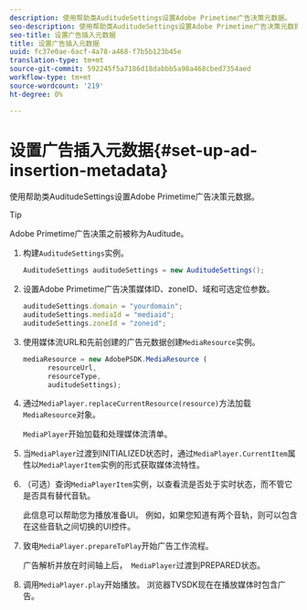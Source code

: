 ```yaml
---
description: 使用帮助类AuditudeSettings设置Adobe Primetime广告决策元数据。
seo-description: 使用帮助类AuditudeSettings设置Adobe Primetime广告决策元数据。
seo-title: 设置广告插入元数据
title: 设置广告插入元数据
uuid: fc37e0ae-6acf-4a78-a468-f7b5b123b45e
translation-type: tm+mt
source-git-commit: 592245f5a7186d18dabbb5a98a468cbed7354aed
workflow-type: tm+mt
source-wordcount: '219'
ht-degree: 0%

---
```



# 设置广告插入元数据{#set-up-ad-insertion-metadata}

使用帮助类AuditudeSettings设置Adobe Primetime广告决策元数据。

>[!TIP]
>
>Adobe Primetime广告决策之前被称为Auditude。

1. 构建`AuditudeSettings`实例。

   ```java
   AuditudeSettings auditudeSettings = new AuditudeSettings();
   ```

1. 设置Adobe Primetime广告决策媒体ID、zoneID、域和可选定位参数。

   ```js
   auditudeSettings.domain = "yourdomain"; 
   auditudeSettings.mediaId = "mediaid"; 
   auditudeSettings.zoneId = "zoneid";
   ```

1. 使用媒体流URL和先前创建的广告元数据创建`MediaResource`实例。

   ```js
   mediaResource = new AdobePSDK.MediaResource ( 
         resourceUrl, 
         resourceType,  
         auditudeSettings);
   ```

1. 通过`MediaPlayer.replaceCurrentResource(resource)`方法加载`MediaResource`对象。

   `MediaPlayer`开始加载和处理媒体流清单。

1. 当`MediaPlayer`过渡到INITIALIZED状态时，通过`MediaPlayer.CurrentItem`属性以`MediaPlayerItem`实例的形式获取媒体流特性。
1. （可选）查询`MediaPlayerItem`实例，以查看流是否处于实时状态，而不管它是否具有替代音轨。

   此信息可以帮助您为播放准备UI。 例如，如果您知道有两个音轨，则可以包含在这些音轨之间切换的UI控件。

1. 致电`MediaPlayer.prepareToPlay`开始广告工作流程。

   广告解析并放在时间轴上后，`  MediaPlayer `过渡到PREPARED状态。
1. 调用`MediaPlayer.play`开始播放。
浏览器TVSDK现在在播放媒体时包含广告。
